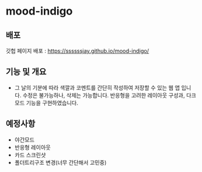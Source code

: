 # mood-indigo

## 배포
깃헙 페이지 배포 : https://ssssssjay.github.io/mood-indigo/

## 기능 및 개요
- 그 날의 기분에 따라 색깔과 코멘트를 간단히 작성하여 저장할 수 있는 웹 앱 입니다.
수정은 불가능하나, 삭제는 가능합니다. 반응형을 고려한 레이아웃 구성과, 다크모드 기능을 구현하였습니다.

## 예정사항
- 야간모드
- 반응형 레이아웃
- 카드 스크린샷
- 폴더트리구조 변경(너무 간단해서 고민중)

